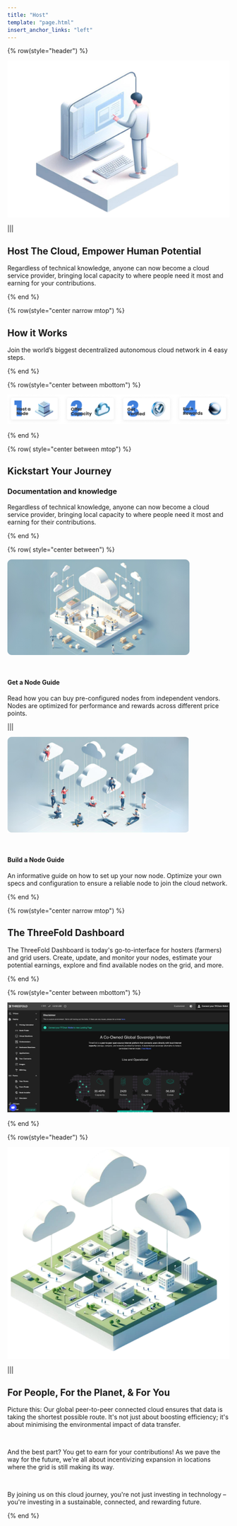 ```yaml
---
title: "Host"
template: "page.html"
insert_anchor_links: "left"
---
```


<!-- section 1 (be the Internet) -->

<!-- <div class="text-gray-900 bg-cover bg-no-repeat">
    <div class="h-full">
      <div class="flex flex-col items-center md:flex-row">
       <div class="w-full md:w-1/2">
          <div class="block">
            <img
                src="expand_geometric_header.png" class="w-full h-full"/>
          </div>
        </div>
        <div class="flex flex-col items-start justify-center w-full lg:py-24 py-6 md:w-1/2">
          <div class="flex flex-col items-start justify-center p-6">
            <h2>Be the <strong>Internet</strong></h2>
            <p>By connecting a modern computer at your home or office to the ThreeFold Grid, you can provide Internet capacity to communities and builders, and be rewarded for doing this. Support a decentralized future. Take part in shaping a new Internet era governed by all of us.</p>
            <button class="mx-0"><a target="_blank" href="https://manual.grid.tf/TF_Farmer_Guide/tf_farmer_guide_readme.html">Get Started</a></button>
          </div>
        </div>
      </div>
    </div>
  </div> -->


<div class="container mx-auto">

{% row(style="header") %}

![Image](header_host.png#mx-auto)

|||

## **Host The Cloud, Empower Human Potential**

Regardless of technical knowledge, anyone can now become a cloud service provider, bringing local capacity to where people need it most and earning for your contributions.

{% end %}

<!-- section 3 -->

{% row(style="center narrow mtop") %}

## How it Works

Join the world’s biggest decentralized autonomous cloud network in 4 easy steps.

{% end %}

{% row(style="center between mbottom") %}

![Image](how_it_works.png#mx-auto)

{% end %}

{% row( style="center between mtop") %}

## **Kickstart Your Journey**

### Documentation and knowledge

Regardless of technical knowledge, anyone can now become a cloud service provider, bringing local capacity to where people need it most and earning for their contributions.

{% end %}

{% row( style="center between") %}

![Image](get_a_node.png#mx-auto)

<br>

#### **Get a Node Guide**

Read how you can buy pre-configured nodes from independent vendors. Nodes are optimized for performance and rewards across different price points.

|||

![Image](build_a_node.png#mx-auto)

<br>

#### **Build a Node Guide**

An informative guide on how to set up your now node. Optimize your own specs and configuration to ensure a reliable node to join the cloud network.

{% end %}

{% row(style="center narrow mtop") %}

## The ThreeFold Dashboard

The ThreeFold Dashboard is today's go-to-interface for hosters (farmers) and grid users. Create, update, and monitor your nodes, estimate your potential earnings, explore and find available nodes on the grid, and more.

{% end %}

{% row(style="center between mbottom") %}

![Image](tf_dashboard.png#mx-auto)

{% end %}

{% row(style="header") %}

![Image](people_planet_you.png#mx-auto)

|||

## **For People, For the Planet, & For You**

Picture this: Our global peer-to-peer connected cloud ensures that data is taking the shortest possible route.  It's not just about boosting efficiency; it's about minimising the environmental impact of data transfer.

<br>

And the best part? You get to earn for your contributions! As we pave the way for the future, we're all about incentivizing expansion in locations where the grid is still making its way.

<br>

By joining us on this cloud journey, you're not just investing in technology – you're investing in a sustainable, connected, and rewarding future.

{% end %}

</div>
